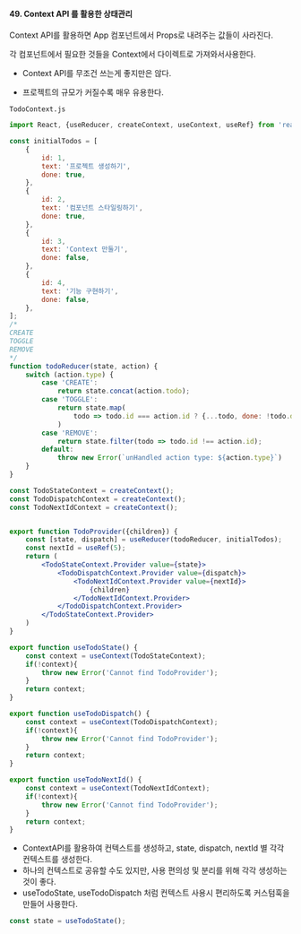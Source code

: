 #### 49. Context API 를 활용한 상태관리

Context API를 활용하면 App 컴포넌트에서 Props로 내려주는 값들이 사라진다.

각 컴포넌트에서 필요한 것들을 Context에서 다이렉트로 가져와서사용한다.

* Context API를 무조건 쓰는게 좋지만은 않다.
- 프로젝트의 규모가 커질수록 매우 유용한다.

`TodoContext.js`
```jsx
import React, {useReducer, createContext, useContext, useRef} from 'react';

const initialTodos = [
    {
        id: 1,
        text: '프로젝트 생성하기',
        done: true,
    },
    {
        id: 2,
        text: '컴포넌트 스타일링하기',
        done: true,
    },
    {
        id: 3,
        text: 'Context 만둘기',
        done: false,
    },
    {
        id: 4,
        text: '기능 구현하기',
        done: false,
    },
];
/*
CREATE
TOGGLE
REMOVE
*/
function todoReducer(state, action) {
    switch (action.type) {
        case 'CREATE':
            return state.concat(action.todo);
        case 'TOGGLE':
            return state.map(
                todo => todo.id === action.id ? {...todo, done: !todo.done } : todo
            )
        case 'REMOVE':
            return state.filter(todo => todo.id !== action.id);
        default:
            throw new Error(`unHandled action type: ${action.type}`)
    }
}

const TodoStateContext = createContext();
const TodoDispatchContext = createContext();
const TodoNextIdContext = createContext();


export function TodoProvider({children}) {
    const [state, dispatch] = useReducer(todoReducer, initialTodos);
    const nextId = useRef(5);
    return (
        <TodoStateContext.Provider value={state}>
            <TodoDispatchContext.Provider value={dispatch}>
                <TodoNextIdContext.Provider value={nextId}>
                    {children}
                </TodoNextIdContext.Provider>
            </TodoDispatchContext.Provider>
        </TodoStateContext.Provider>
    )
}

export function useTodoState() {
    const context = useContext(TodoStateContext);
    if(!context){
        throw new Error('Cannot find TodoProvider');
    }
    return context;
}

export function useTodoDispatch() {
    const context = useContext(TodoDispatchContext);
    if(!context){
        throw new Error('Cannot find TodoProvider');
    }
    return context;
}

export function useTodoNextId() {
    const context = useContext(TodoNextIdContext);
    if(!context){
        throw new Error('Cannot find TodoProvider');
    }
    return context;
}
```

- ContextAPI를 활용하여 컨텍스트를 생성하고, state, dispatch, nextId 별 각각 컨텍스트를 생성한다.
- 하나의 컨텍스트로 공유할 수도 있지만, 사용 편의성 및 분리를 위해 각각 생성하는 것이 좋다.
- useTodoState, useTodoDispatch 처럼 컨텍스트 사용시  편리하도록 커스텀훅을 만들어 사용한다.

```jsx
const state = useTodoState();
```

